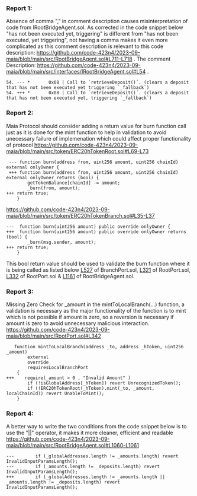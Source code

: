 ### Report 1:
Absence of comma "," in comment description causes misinterpretation of code from IRootBridgeAgent.sol. As corrected in the code snippet below 
"has not been executed yet, triggering" is different from "has not been executed, yet triggering", 
not having a comma makes it even more complicated as this comment description is relevant to this code description:  https://github.com/code-423n4/2023-09-maia/blob/main/src/RootBridgeAgent.sol#L711-L718 .
The comment Description: https://github.com/code-423n4/2023-09-maia/blob/main/src/interfaces/IRootBridgeAgent.sol#L54 .
```solidity
54. --- *       0x08 | Call to `retrieveDeposit()´. (clears a deposit that has not been executed yet triggering `_fallback`)
54. +++ *       0x08 | Call to `retrieveDeposit()´. (clears a deposit that has not been executed yet, triggering `_fallback`)
```
###  Report 2:
Maia Protocol should consider adding a return value for burn function call just as it is done for the mint function to help in validation to avoid unecessary failure of implemenation which could affect proper functionality of protocol
https://github.com/code-423n4/2023-09-maia/blob/main/src/token/ERC20hTokenRoot.sol#L69-L73
```solidity
 --- function burn(address from, uint256 amount, uint256 chainId) external onlyOwner {
 +++ function burn(address from, uint256 amount, uint256 chainId) external onlyOwner returns (bool) {
        getTokenBalance[chainId] -= amount;
        _burn(from, amount);
+++ return true;
    }
```
https://github.com/code-423n4/2023-09-maia/blob/main/src/token/ERC20hTokenBranch.sol#L35-L37
```solidity
---  function burn(uint256 amount) public override onlyOwner {
+++  function burn(uint256 amount) public override onlyOwner returns (bool) {
        _burn(msg.sender, amount);
+++ return true;
    }
```
This bool return value should be used to validate the burn function where it is being called as listed below
[L527](https://github.com/code-423n4/2023-09-maia/blob/main/src/BranchPort.sol#L527) of BranchPort.sol, [L321](https://github.com/code-423n4/2023-09-maia/blob/main/src/RootPort.sol#L321) of RootPort.sol, [L332](https://github.com/code-423n4/2023-09-maia/blob/main/src/RootPort.sol#L332) of RootPort.sol & [L1161](https://github.com/code-423n4/2023-09-maia/blob/main/src/RootBridgeAgent.sol#L1161) of RootBridgeAgent.sol.

###  Report 3:
Missing Zero Check for _amount in the mintToLocalBranch(...) function, a validation is necessary as the major functionality of the function is to mint which is not possible if amount is zero, so a reversion is necessary if amount is zero to avoid unnecessary malicious interaction.
https://github.com/code-423n4/2023-09-maia/blob/main/src/RootPort.sol#L342
```solidity
   function mintToLocalBranch(address _to, address _hToken, uint256 _amount)
        external
        override
        requiresLocalBranchPort
    {
+++    require(_amount > 0 , "Invalid Amount" )
        if (!isGlobalAddress[_hToken]) revert UnrecognizedToken();
        if (!ERC20hTokenRoot(_hToken).mint(_to, _amount, localChainId)) revert UnableToMint();
    }
```
###  Report 4:
A better way to write the two conditions from the code snippet below is to use the "||" operator, it makes it more cleaner, efficient and readable
https://github.com/code-423n4/2023-09-maia/blob/main/src/RootBridgeAgent.sol#L1060-L1061
```solidity
---        if (_globalAddresses.length != _amounts.length) revert InvalidInputParamsLength();
---        if (_amounts.length != _deposits.length) revert InvalidInputParamsLength();
+++        if (_globalAddresses.length != _amounts.length || _amounts.length != _deposits.length) revert InvalidInputParamsLength();
```
